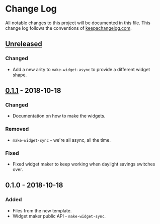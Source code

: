 # Change Log
All notable changes to this project will be documented in this file. This change log follows the conventions of [keepachangelog.com](http://keepachangelog.com/).

## [Unreleased]
### Changed
- Add a new arity to `make-widget-async` to provide a different widget shape.

## [0.1.1] - 2018-10-18
### Changed
- Documentation on how to make the widgets.

### Removed
- `make-widget-sync` - we're all async, all the time.

### Fixed
- Fixed widget maker to keep working when daylight savings switches over.

## 0.1.0 - 2018-10-18
### Added
- Files from the new template.
- Widget maker public API - `make-widget-sync`.

[Unreleased]: https://github.com/your-name/word-chains/compare/0.1.1...HEAD
[0.1.1]: https://github.com/your-name/word-chains/compare/0.1.0...0.1.1
